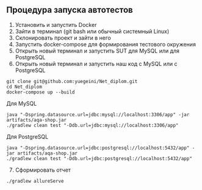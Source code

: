 ## Процедура запуска автотестов


1. Установить и запустить Docker
2. Зайти в терминал (git bash или обычный системный Linux)
3. Склонировать проект и зайти в него
4. Запустить docker-compose для формирования тестового окружения
5. Открыть новый терминал и запустить SUT для MySQL или для PostgreSQL
6. Открыть новый терминал и запустить наш код c MySQL или c PostgreSQL


```
git clone git@github.com:yuegeini/Net_diplom.git
cd Net_diplom
docker-compose up --build
```
Для MySQL
```
java "-Dspring.datasource.url=jdbc:mysql://localhost:3306/app" -jar artifacts/aqa-shop.jar
./gradlew clean test "-Ddb.url=jdbc:mysql://localhost:3306/app"
```
Для PostgreSQL
```
java "-Dspring.datasource.url=jdbc:postgresql://localhost:5432/app" -jar artifacts/aqa-shop.jar
./gradlew clean test "-Ddb.url=jdbc:postgresql://localhost:5432/app"
```
7. Сформировать отчет
```
./gradlew allureServe
```

